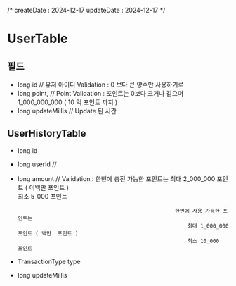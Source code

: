 /*
    createDate : 2024-12-17
    updateDate : 2024-12-17
*/
# UserTable

## 필드 
- long id            // 유저 아이디         Validation : 0 보다 큰 양수만 사용하기로 
- long point,        // Point            Validation : 포인트는 0보다 크거나 같으며 1_000_000_000 ( 10 억 포인트 까지 )
- long updateMillis  // Update 된 시간     



## UserHistoryTable
- long id                   
- long userId           // 
- long amount           //               Validation : 
                                                        한번에 충전 가능한 포인트는 
                                                            최대 2_000_000 포인트 ( 이백만 포인트 )   
                                                            최소     5_000 포인트 

                                                        한번에 사용 가능한 포인트는 
                                                            최대 1_000_000 포인트 ( 백만  포인트 )
                                                            최소 10_000    포인트 

- TransactionType type 
- long updateMillis 